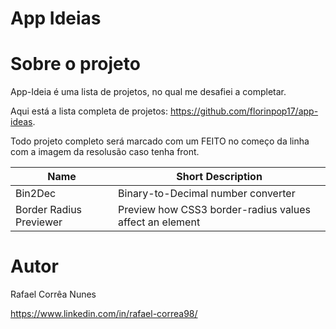 # App Ideias

# Sobre o projeto

App-Ideia é uma lista de projetos, no qual me desafiei a completar.

Aqui está a lista completa de projetos: https://github.com/florinpop17/app-ideas.

Todo projeto completo será marcado com um FEITO no começo da linha com a imagem da resolusão caso tenha front.

| Name                    | Short Description                                       |
| ----------------------- | ------------------------------------------------------- |
| Bin2Dec                 | Binary-to-Decimal number converter                      |
| Border Radius Previewer | Preview how CSS3 border-radius values affect an element |

# Autor

Rafael Corrêa Nunes

https://www.linkedin.com/in/rafael-correa98/
